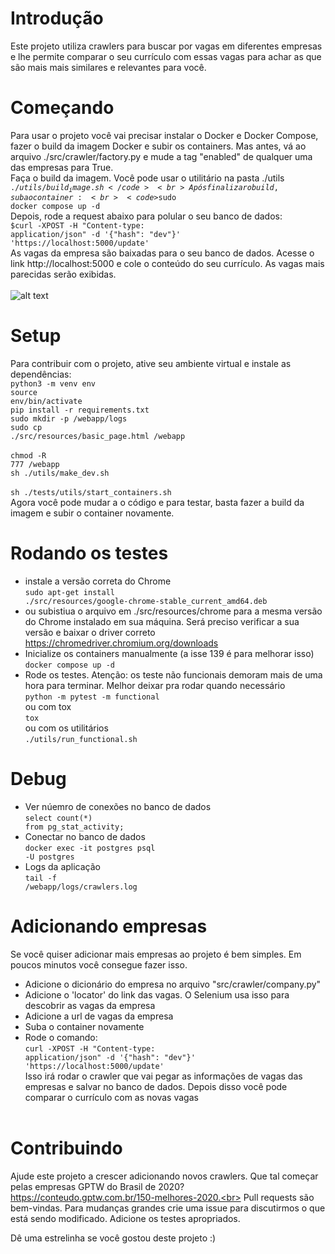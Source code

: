 # Introdução
Este projeto utiliza crawlers para buscar por vagas em diferentes empresas e lhe permite comparar o seu currículo com essas vagas para achar as que são mais mais similares e relevantes para você.
# Começando
Para usar o projeto você vai precisar instalar o Docker e Docker Compose, fazer o build da imagem Docker e subir os containers.
Mas antes, vá ao arquivo ./src/crawler/factory.py e mude a tag "enabled" de qualquer uma das empresas para True.<br>
Faça o build da imagem. Você pode usar o utilitário na pasta ./utils
<br><code>$./utils/build_image.sh</code><br>
Após finalizar o build, suba o container:
<br><code>$sudo docker compose up -d</code><br>
Depois, rode a request abaixo para polular o seu banco de dados:
<br><code>$curl -XPOST -H "Content-type: application/json" -d '{"hash": "dev"}' 'https://localhost:5000/update'</code><br>
As vagas da empresa são baixadas para o seu banco de dados.
Acesse o link http://localhost:5000 e cole o conteúdo do seu currículo. As vagas mais parecidas serão exibidas.
<br><br>
![alt text](https://i.ibb.co/HH2cJZk/web-page.png)

# Setup
Para contribuir com o projeto, ative seu ambiente virtual e instale as dependências:
<br><code>python3 -m venv env</code>
<br><code>source env/bin/activate</code>
<br><code>pip install -r requirements.txt</code>
<br><code>sudo mkdir -p /webapp/logs</code>
<br><code>sudo cp ./src/resources/basic_page.html /webapp</code><br>
<br><code>chmod -R 777 /webapp</code>
<br><code>sh ./utils/make_dev.sh</code><br>
<br><code>sh ./tests/utils/start_containers.sh</code><br>
Agora você pode mudar a o código e para testar, basta fazer a build da imagem e subir o container novamente.

# Rodando os testes
- instale a versão correta do Chrome
<br><code>sudo apt-get install ./src/resources/google-chrome-stable_current_amd64.deb</code>
- ou subistiua o arquivo em ./src/resources/chrome para a mesma versão do Chrome instalado em sua máquina. Será preciso verificar a sua versão e baixar o driver correto https://chromedriver.chromium.org/downloads
- Inicialize os containers manualmente (a isse 139 é para melhorar isso)
<br><code>docker compose up -d</code>
- Rode os testes.
Atenção: os teste não funcionais demoram mais de uma hora para terminar. Melhor deixar pra rodar quando necessário
<br><code>python -m pytest -m functional</code><br>
ou com tox
<br><code>tox</code><br>
ou com os utilitários
<br><code>./utils/run_functional.sh</code>

# Debug
- Ver núemro de conexões no banco de dados
<br><code>select count(*) from pg_stat_activity;</code>
- Conectar no banco de dados
<br><code>docker exec -it postgres psql -U postgres</code>
- Logs da aplicação
<br><code>tail -f /webapp/logs/crawlers.log</code>

# Adicionando empresas
Se você quiser adicionar mais empresas ao projeto é bem simples. Em poucos minutos você consegue fazer isso.
- Adicione o dicionário do empresa no arquivo "src/crawler/company.py"
- Adicione o 'locator' do link das vagas. O Selenium usa isso para descobrir as vagas da empresa 
- Adicione a url de vagas da empresa
- Suba o container novamente
- Rode o comando:
<br><code>curl -XPOST -H "Content-type: application/json" -d '{"hash": "dev"}' 'https://localhost:5000/update'</code><br>
Isso irá rodar o crawler que vai pegar as informações de vagas das empresas e salvar no banco de dados. Depois disso você pode comparar o currículo com as novas vagas<br><br>

# Contribuindo
Ajude este projeto a crescer adicionando novos crawlers. Que tal começar pelas empresas GPTW do Brasil de 2020? https://conteudo.gptw.com.br/150-melhores-2020.<br>
Pull requests são bem-vindas. Para mudanças grandes crie uma issue para discutirmos o que está sendo modificado. Adicione os testes apropriados.

Dê uma estrelinha se você gostou deste projeto :)